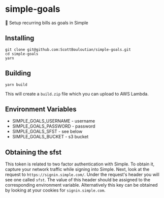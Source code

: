 # simple-goals
💸 Setup recurring bills as goals in Simple

## Installing
```
git clone git@github.com:ScottBouloutian/simple-goals.git
cd simple-goals
yarn
```

## Building
```
yarn build
```
This will create a `build.zip` file which you can upload to AWS Lambda.

## Environment Variables
- SIMPLE_GOALS_USERNAME - username
- SIMPLE_GOALS_PASSWORD - password
- SIMPLE_GOALS_SFST - see below
- SIMPLE_GOALS_BUCKET - s3 bucket

## Obtaining the sfst
This token is related to two factor authentication with Simple. To obtain it, capture your network traffic while signing into Simple. Next, look at the request to `https://signin.simple.com/`. Under the request's header you will see one called `sfst`. The value of this header should be assigned to the corresponding environment variable. Alternatively this key can be obtained by looking at your cookies for `signin.simple.com`.
